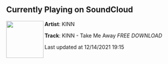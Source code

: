## Currently Playing on SoundCloud

[<img align="left" width="100" src="https://i1.sndcdn.com/artworks-zZA4LW6kNpXfsuZI-TdXFiA-t500x500.jpg">](https://soundcloud.com/user-209063737/kinn-take-me-away-free-download)

**Artist**: KINN 

**Track**: KINN - Take Me Away *FREE DOWNLOAD*

Last updated at 12/14/2021 19:15
